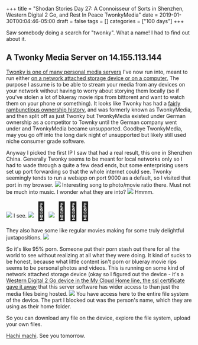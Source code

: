 +++
title = "Shodan Stories Day 27: A Connoisseur of Sorts in Shenzhen, Western Digital 2 Go, and Rest In Peace TwonkyMedia"
date = 2019-01-30T00:04:46-05:00
draft = false
tags = []
categories = ["100 days"]
+++

Saw somebody doing a search for "twonky". What a name! I had to find out about it.

## A Twonky Media Server on 14.155.113.144
[Twonky is one of many personal media servers](http://www.lynxtechnology.com/twonky-overview) I've now run into, meant to run either [on a network attached storage device or on a computer.](https://twonky.com/index.html) The purpose I assume is to be able to stream your media from any devices on your network without having to worry about storying them locally (so if you've stolen a lot of blueray movie rips from bittorent and want to watch them on your phone or something). It looks like Twonky has had a [fairly rambunctious ownership history](https://en.wikipedia.org/wiki/TwonkyMedia_server), and was formerly known as TwonkyMedia, and then split off as just Twonky but TwonkyMedia existed under German ownership as a competitor to Townky until the German company went under and TwonkyMedia became unsupported. Goodbye TwonkyMedia, may you go off into the long dark night of unsupported but likely still used niche consumer grade software.

Anyway I picked the first IP I saw that had a real result, this one in Shenzhen China. Generally Twonky seems to be meant for local networks only so I had to wade through a quite a few dead ends, but some enterprising users set up port forwarding so that the whole internet could see. Twonky seemingly tends to run a webapp on port 9000 as a default, so I visited that port in my browser.
![](/images/100Days/Day27/twonky.png)
Interesting song to photo/movie ratio there. Must not be much into music. I wonder what they are into?
![](/images/100Days/Day27/bangin.png)
Hmmm.

![](/images/100Days/Day27/wankit.png)
I see.
![](/images/100Days/Day27/hornydoc.png)
<font size="50">🧐</font>
![](/images/100Days/Day27/pissing.png)
<font size="50">🧐🧐🧐</font>

They also have some like regular movies making for some truly delightful juxtapositions.
![](/images/100Days/Day27/readyplayerone.png)

So it's like 95% porn. Someone put their porn stash out there for all the world to see without realizing at all what they were doing. It kind of sucks to be honest, because what little content isn't porn or blueray movie rips seems to be personal photos and videos. This is running on some kind of network attached storage device (okay so I figured out the device - it's a [Western Digital 2 Go device in the My Cloud Home line, the ssl certificate gave it away](https://support.wdc.com/knowledgebase/answer.aspx?h=p1&ID=19493&lang=en&p=207) that this server software has wider access to than just the media files being hosted.
![](/images/100Days/Day27/filesystem.png)
You have access here to the entire file system of the device. The part I blocked out was the person's name, which they are using as their home folder.

So you can download any file on the device, explore the file system, upload your own files.

[Hachi machi](https://www.youtube.com/watch?v=O4foeo3oY-E). See you tomorrow.
